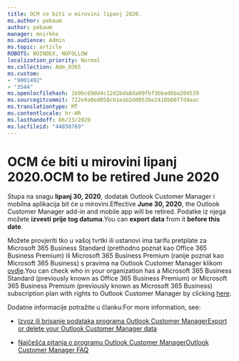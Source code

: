 ```yaml
---
title: OCM će biti u mirovini lipanj 2020.
ms.author: pebaum
author: pebaum
manager: mnirkhe
ms.audience: Admin
ms.topic: article
ROBOTS: NOINDEX, NOFOLLOW
localization_priority: Normal
ms.collection: Adm_O365
ms.custom:
- "9001492"
- "3544"
ms.openlocfilehash: 1b9bc69dd4c12d2bda8da09fbf3bbad6ba204539
ms.sourcegitcommit: 722e9a0ed058cb1eab2dd053be2418b60f7d4aac
ms.translationtype: MT
ms.contentlocale: hr-HR
ms.lasthandoff: 06/23/2020
ms.locfileid: "44850769"
---
```

# <a name="ocm-to-be-retired-june-2020"></a><span data-ttu-id="c46ae-102">OCM će biti u mirovini lipanj 2020.</span><span class="sxs-lookup"><span data-stu-id="c46ae-102">OCM to be retired June 2020</span></span>


<span data-ttu-id="c46ae-103">Stupa na snagu **lipanj 30, 2020**, dodatak Outlook Customer Manager i mobilna aplikacija bit će u mirovini.</span><span class="sxs-lookup"><span data-stu-id="c46ae-103">Effective **June 30, 2020**, the Outlook Customer Manager add-in and mobile app will be retired.</span></span> <span data-ttu-id="c46ae-104">Podatke iz njega možete **izvesti** **prije tog datuma**.</span><span class="sxs-lookup"><span data-stu-id="c46ae-104">You can  **export data**  from it  **before this date**.</span></span>  

<span data-ttu-id="c46ae-105">Možete provjeriti tko u vašoj tvrtki ili ustanovi ima tarifu pretplate za Microsoft 365 Business Standard (prethodno poznat kao Office 365 Business Premium) ili Microsoft 365 Business Premium (ranije poznat kao Microsoft 365 Business) s pravima na Outlook Customer Manager klikom [ovdje](https://admin.microsoft.com/AdminPortal/Home?ref=/users).</span><span class="sxs-lookup"><span data-stu-id="c46ae-105">You can check who in your organization has a Microsoft 365 Business Standard (previously known as Office 365 Business Premium) or Microsoft 365 Business Premium (previously known as Microsoft 365 Business) subscription plan with rights to Outlook Customer Manager by clicking [here](https://admin.microsoft.com/AdminPortal/Home?ref=/users).</span></span>

<span data-ttu-id="c46ae-106">Dodatne informacije potražite u članku:</span><span class="sxs-lookup"><span data-stu-id="c46ae-106">For more information, see:</span></span>

- [<span data-ttu-id="c46ae-107">Izvoz ili brisanje podataka programa Outlook Customer Manager</span><span class="sxs-lookup"><span data-stu-id="c46ae-107">Export or delete your Outlook Customer Manager data</span></span>](https://support.office.com/article/1a421cb4-e8de-4b44-bfb8-710b92820439)

- [<span data-ttu-id="c46ae-108">Najčešća pitanja o programu Outlook Customer Manager</span><span class="sxs-lookup"><span data-stu-id="c46ae-108">Outlook Customer Manager FAQ</span></span>](https://support.office.com/article/88e127ca-43a1-4c9d-8d52-6ad3a80f9c32)
